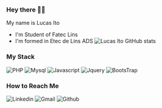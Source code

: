 ### Hey there 👋👋
My name is Lucas Ito
- I'm Student of Fatec Lins
- I'm formed in Etec de Lins ADS
![Lucas Ito GitHub stats](https://github-readme-stats.vercel.app/api?username=anuraghazra&hide=contribs,prs)
### My Stack
![PHP](https://img.shields.io/badge/PHP-777BB4?style=for-the-badge&logo=php&logoColor=white)
![Mysql](https://img.shields.io/badge/MySQL-00000F?style=for-the-badge&logo=mysql&logoColor=white)
![Javascript](https://img.shields.io/badge/JavaScript-323330?style=for-the-badge&logo=javascript&logoColor=F7DF1E)
![Jquery](https://img.shields.io/badge/jQuery-0769AD?style=for-the-badge&logo=jquery&logoColor=white)
![BootsTrap](https://img.shields.io/badge/Bootstrap-563D7C?style=for-the-badge&logo=bootstrap&logoColor=white)
### How to Reach Me
![Linkedin](https://img.shields.io/badge/LinkedIn-0077B5?style=for-the-badge&logo=linkedin&logoColor=white)
![Gmail](https://img.shields.io/badge/Gmail-D14836?style=for-the-badge&logo=gmail&logoColor=white)
![Github](https://img.shields.io/badge/GitHub-100000?style=for-the-badge&logo=github&logoColor=white)
